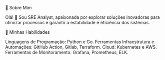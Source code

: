 :woman:  Sobre Mim

Olá! 👋 Sou SRE Analyst, apaixonada por explorar soluções inovadoras para otimizar processos e garantir a estabilidade e eficiência dos sistemas.

:rocket:  Minhas Habilidades

Linguagens de Programação: Python e Go.
Ferramentas Infraestrutura e Automações: GitHub Action, Gitlab, Terraform.
Cloud: Kubernetes e AWS. 
Ferramentas de Monitoramento: Grafana, Prometheus, ELK.





